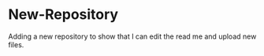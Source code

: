 # New-Repository

Adding a new repository to show that I can edit the read me and upload new files.
